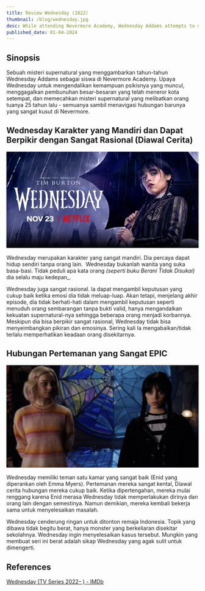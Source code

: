 ```yaml
---
title: Review Wednesday (2022)
thumbnail: /blog/wednesday.jpg
desc: While attending Nevermore Academy, Wednesday Addams attempts to master her emerging psychic ability, thwart a killing spree and solve the mystery that embroiled her parents 25 years ago.
published_date: 01-04-2024
---
```


<!-- # Review Wednesday - Netflix Series -->

## Sinopsis

Sebuah misteri supernatural yang menggambarkan tahun-tahun Wednesday Addams sebagai siswa di Nevermore Academy. Upaya Wednesday untuk mengendalikan kemampuan psikisnya yang muncul, menggagalkan pembunuhan besar-besaran yang telah meneror kota setempat, dan memecahkan misteri supernatural yang melibatkan orang tuanya 25 tahun lalu - semuanya sambil menavigasi hubungan barunya yang sangat kusut di Nevermore.

## Wednesday Karakter yang Mandiri dan Dapat Berpikir dengan Sangat Rasional (Diawal Cerita)

![](./images/wednesday-cover.png)

Wednesday merupakan karakter yang sangat mandiri. Dia percaya dapat hidup sendiri tanpa orang lain.  Wednesday bukanlah wanita yang suka basa-basi. Tidak peduli apa kata orang _(seperti buku Berani Tidak Disukai)_ dia selalu maju kedepan\_.

Wednesday juga sangat rasional. Ia dapat mengambil keputusan yang cukup baik ketika emosi dia tidak meluap-luap. Akan tetapi, menjelang akhir episode, dia tidak berhati-hati dalam mengambil keputusan seperti menuduh orang sembarangan tanpa bukti valid, hanya mengandalkan kekuatan supernatural-nya sehingga beberapa orang menjadi korbannya. Meskipun dia bisa berpikir sangat rasional, Wednesday tidak bisa menyeimbangkan pikiran dan emosinya. Sering kali Ia mengabaikan/tidak terlalu memperhatikan keadaan orang disekitarnya.

## Hubungan Pertemanan yang Sangat EPIC

![](./images/wednesda-n-enid.png)

Wednesday memiliki teman satu kamar yang sangat baik (Enid yang diperankan oleh Emma Myers). Pertemanan mereka sangat kental, Diawal cerita hubungan mereka cukup baik. Ketika dipertengahan, mereka mulai renggang karena Enid merasa Wednesday tidak memperlakukan dirinya dan orang lain dengan semestinya. Namun demikian, mereka kembali bekerja sama untuk menyelesaikan masalah.

Wednesday cenderung ringan untuk ditonton remaja Indonesia. Topik yang dibawa tidak begitu berat, hanya monster yang berkeliaran disekitar sekolahnya. Wednesday ingin menyelesaikan kasus tersebut. Mungkin yang membuat seri ini berat adalah sikap Wednesday yang agak sulit untuk dimengerti.

## References

[Wednesday (TV Series 2022– ) - IMDb](https://www.imdb.com/title/tt13443470/)
